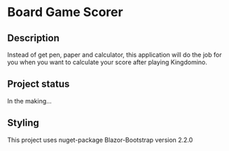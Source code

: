 # Board Game Scorer

## Description
Instead of get pen, paper and calculator, this application will do the job
for you when you want to calculate your score after playing Kingdomino.

## Project status
In the making...

## Styling
This project uses nuget-package Blazor-Bootstrap version 2.2.0

